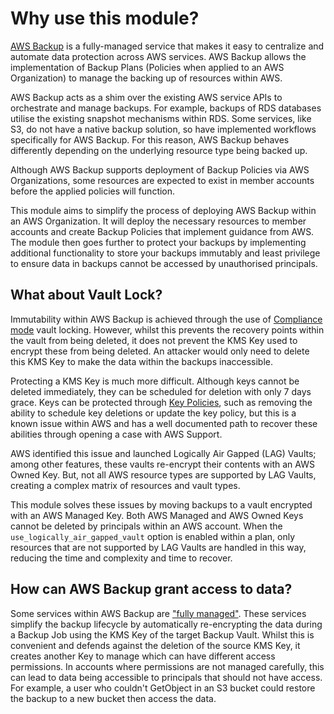 # Why use this module?

[AWS Backup](https://docs.aws.amazon.com/aws-backup/latest/devguide/whatisbackup.html) is a fully-managed service that makes it easy to centralize and automate data protection across AWS services. AWS Backup allows the implementation of Backup Plans (Policies when applied to an AWS Organization) to manage the backing up of resources within AWS.

AWS Backup acts as a shim over the existing AWS service APIs to orchestrate and manage backups. For example, backups of RDS databases utilise the existing snapshot mechanisms within RDS. Some services, like S3, do not have a native backup solution, so have implemented workflows specifically for AWS Backup. For this reason, AWS Backup behaves differently depending on the underlying resource type being backed up.

Although AWS Backup supports deployment of Backup Policies via AWS Organizations, some resources are expected to exist in member accounts before the applied policies will function.

This module aims to simplify the process of deploying AWS Backup within an AWS Organization. It will deploy the necessary resources to member accounts and create Backup Policies that implement guidance from AWS. The module then goes further to protect your backups by implementing additional functionality to store your backups immutably and least privilege to ensure data in backups cannot be accessed by unauthorised principals.

## What about Vault Lock?

Immutability within AWS Backup is achieved through the use of [Compliance mode](https://docs.aws.amazon.com/aws-backup/latest/devguide/vault-lock.html#backup-vault-lock-modes) vault locking. However, whilst this prevents the recovery points within the vault from being deleted, it does not prevent the KMS Key used to encrypt these from being deleted. An attacker would only need to delete this KMS Key to make the data within the backups inaccessible.

Protecting a KMS Key is much more difficult. Although keys cannot be deleted immediately, they can be scheduled for deletion with only 7 days grace. Keys can be protected through [Key Policies](https://docs.aws.amazon.com/kms/latest/developerguide/key-policies.html), such as removing the ability to schedule key deletions or update the key policy, but this is a known issue within AWS and has a well documented path to recover these abilities through opening a case with AWS Support.

AWS identified this issue and launched Logically Air Gapped (LAG) Vaults; among other features, these vaults re-encrypt their contents with an AWS Owned Key. But, not all AWS resource types are supported by LAG Vaults, creating a complex matrix of resources and vault types.

This module solves these issues by moving backups to a vault encrypted with an AWS Managed Key. Both AWS Managed and AWS Owned Keys cannot be deleted by principals within an AWS account. When the `use_logically_air_gapped_vault` option is enabled within a plan, only resources that are not supported by LAG Vaults are handled in this way, reducing the time and complexity and time to recover.

## How can AWS Backup grant access to data?

Some services within AWS Backup are ["fully managed"](https://docs.aws.amazon.com/aws-backup/latest/devguide/whatisbackup.html#full-management). These services simplify the backup lifecycle by automatically re-encrypting the data during a Backup Job using the KMS Key of the target Backup Vault. Whilst this is convenient and defends against the deletion of the source KMS Key, it creates another Key to manage which can have different access permissions. In accounts where permissions are not managed carefully, this can lead to data being accessible to principals that should not have access. For example, a user who couldn't GetObject in an S3 bucket could restore the backup to a new bucket then access the data.
